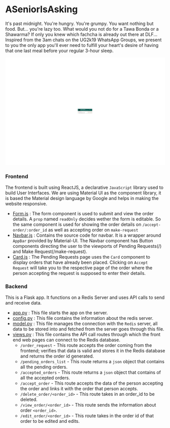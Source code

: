 # ASeniorIsAsking
It's past midnight. You're hungry. You're grumpy. You want nothing but food. But... you're lazy too. What would you not do for a Tawa Bonda or a Shawarma? If only you knew which fachcha is already out there at DLF... Inspired from the 3am chats on the UG2k19 WhatsApp Groups, we present to you the only app you'll ever need to fulfill your heart's desire of having that one last meal before your regular 3-hour sleep.
 
<img src="https://raw.githubusercontent.com/HackathonUG2k19/ASeniorIsAsking/master/readme_media/screenshot.gif"/>

### Frontend
The frontend is built using ReactJS, a declarative `JavaScript` library used to build User Interfaces. We are using Material UI as the component library, it is based the Material design language by Google and helps in making the website responsive.

* [Form.js](frontend/src/components/Form.js) : The form component is used to submit and view the order details. A `prop` named `readOnly` decides wether the form is editable. So the same component is used for showing the order details on `/accept-order/:order_id` as well as accepting order on `make-request`
* [Navbar.js](frontend/src/components/Navbar.js) : Contains the source code for navbar. It is a wrapper around `AppBar` provided by Material-UI. The Navbar component has Button components directing the user to the viewports of Pending Requests(/) and Make Request(/make-request).
* [Card.js](frontend/src/components/Card.js) : The Pending Requests page uses the `Card` component to display orders that have already been placed. Clicking on `Accept Request` will take you to the respective page of the order where the person accepting the request is supposed to enter their details.

### Backend
This is a Flask app. It functions on a Redis Server and uses API calls to send and receive data.
* [app.py](backend/src/app.py) : This file starts the app on the server.
* [config.py](backend/src/config.py) : This file contains the information about the redis server.
* [model.py](backend/src/model.py) : This file manages the connection with the `Redis` server, all data to be stored into and fetched from the server goes through this file.
* [views.py](backend/src/views.py) : This file contains the API call routes through which the front end web pages can connect to the Redis database.
   * `/order_request` - This route accepts the order coming from the frontend; verifies that data is valid and stores it in the Redis database and returns the order id generated.
   * `/pending_orders_list` - This route returns a `json` object that contains all the pending orders.
   * `/accepted_orders` - This route returns a `json` object that contains of all the accepted orders.
   * `/accept_order` - This route accepts the data of the person accepting the order and links it with the order that person accepts.
   * `/delete_order/<order_id>` - This route takes in an order_id to be deleted.
   * `/view_order/<order_id>` - This route sends the information about order `<order_id>`.
   * `/edit_order/<order_id>` - This route takes in the order id of that order to be edited and edits.
